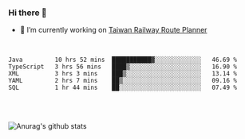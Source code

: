 ### Hi there 👋

- 🔭 I’m currently working on [Taiwan Railway Route Planner](https://github.com/Taiwan-Railway-Route-Planner)

<br/>

<!--START_SECTION:waka-->
```text
Java         10 hrs 52 mins  ███████████▓░░░░░░░░░░░░░   46.69 % 
TypeScript   3 hrs 56 mins   ████▒░░░░░░░░░░░░░░░░░░░░   16.90 % 
XML          3 hrs 3 mins    ███▒░░░░░░░░░░░░░░░░░░░░░   13.14 % 
YAML         2 hrs 7 mins    ██▒░░░░░░░░░░░░░░░░░░░░░░   09.16 % 
SQL          1 hr 44 mins    ██░░░░░░░░░░░░░░░░░░░░░░░   07.49 % 
```
<!--END_SECTION:waka-->

<br/>
<br/>

![Anurag's github stats](https://github-readme-stats.vercel.app/api?username=DepickereSven&show_icons=true&theme=tokyonight)



<!--
**DepickereSven/DepickereSven** is a ✨ _special_ ✨ repository because its `README.md` (this file) appears on your GitHub profile.

Here are some ideas to get you started:

- 🔭 I’m currently working on ...
- 🌱 I’m currently learning ...
- 👯 I’m looking to collaborate on ...
- 🤔 I’m looking for help with ...
- 💬 Ask me about ...
- 📫 How to reach me: ...
- 😄 Pronouns: ...
- ⚡ Fun fact: ...
-->
